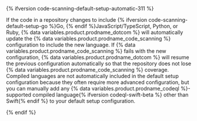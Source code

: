 {% ifversion code-scanning-default-setup-automatic-311 %}

If the code in a repository changes to include {% ifversion code-scanning-default-setup-go %}Go, {% endif %}JavaScript/TypeScript, Python, or Ruby, {% data variables.product.prodname_dotcom %} will automatically update the {% data variables.product.prodname_code_scanning %} configuration to include the new language. If {% data variables.product.prodname_code_scanning %} fails with the new configuration, {% data variables.product.prodname_dotcom %} will resume the previous configuration automatically so that the repository does not lose {% data variables.product.prodname_code_scanning %} coverage. Compiled languages are not automatically included in the default setup configuration because they often require more advanced configuration, but you can manually add any {% data variables.product.prodname_codeql %}-supported compiled language{% ifversion codeql-swift-beta %} other than Swift{% endif %} to your default setup configuration.

{% endif %}
